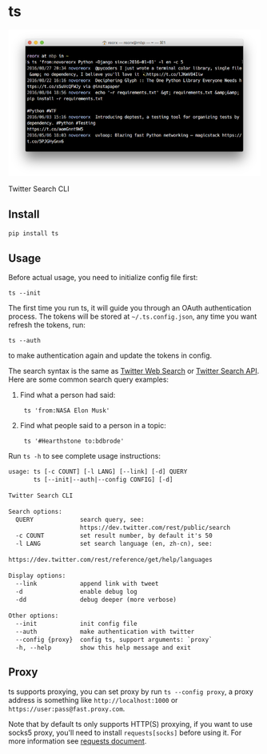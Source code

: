 # ts

![Screen Shot](screenshot.png)

Twitter Search CLI

## Install

    pip install ts


## Usage

Before actual usage, you need to initialize config file first:

    ts --init

The first time you run ts, it will guide you through an OAuth authentication process.
The tokens will be stored at `~/.ts.config.json`, any time you want refresh the tokens, run:

    ts --auth

to make authentication again and update the tokens in config.

The search syntax is the same as [Twitter Web Search](https://twitter.com/search-home) or
[Twitter Search API](https://dev.twitter.com/rest/public/search).
Here are some common search query examples:

1. Find what a person had said:

        ts 'from:NASA Elon Musk'

2. Find what people said to a person in a topic:

        ts '#Hearthstone to:bdbrode'

Run `ts -h` to see complete usage instructions:

```
usage: ts [-c COUNT] [-l LANG] [--link] [-d] QUERY
       ts [--init|--auth|--config CONFIG] [-d]

Twitter Search CLI

Search options:
  QUERY             search query, see:
                    https://dev.twitter.com/rest/public/search
  -c COUNT          set result number, by default it's 50
  -l LANG           set search language (en, zh-cn), see:
                    https://dev.twitter.com/rest/reference/get/help/languages

Display options:
  --link            append link with tweet
  -d                enable debug log
  -dd               debug deeper (more verbose)

Other options:
  --init            init config file
  --auth            make authentication with twitter
  --config {proxy}  config ts, support arguments: `proxy`
  -h, --help        show this help message and exit
```

## Proxy

ts supports proxying, you can set proxy by run ``ts --config proxy``,
a proxy address is something like `http://localhost:1000` or `https://user:pass@fast.proxy.com`.

Note that by default ts only supports HTTP(S) proxying, if you want to use socks5 proxy,
you'll need to install `requests[socks]` before using it. For more information see
[requests document](http://docs.python-requests.org/en/master/user/advanced/#socks).

